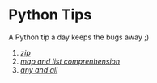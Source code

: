 Python Tips
===========

A Python tip a day keeps the bugs away ;)

1. *[zip](https://github.com/alexprengere/PythonTips/tree/master/1.md)*
2. *[map and list comprenhension](https://github.com/alexprengere/PythonTips/tree/master/2.md)*
3. *[any and all](https://github.com/alexprengere/PythonTips/tree/master/3.md)*

